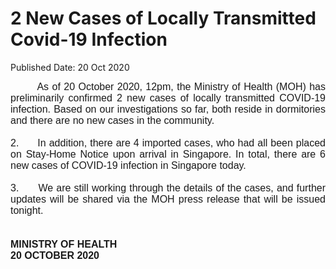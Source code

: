 <html>
    <meta http-equiv="Content-Type" content="text/html; charset=utf-8"/>
    <meta charset="utf-8"/>
    <title>2 New Cases of Locally Transmitted  Covid-19 Infection </title>
    <body><h1>2 New Cases of Locally Transmitted  Covid-19 Infection </h1>
    <p>Published Date: 20 Oct 2020</p> <p style="text-align: justify;"><span style="font-family: Arial;"><span style="font-size: 16px;">&nbsp; &nbsp; &nbsp; &nbsp; As of 20 October 2020, 12pm, the Ministry of Health (MOH) has preliminarily confirmed 2 new cases of locally transmitted COVID-19 infection. Based on our investigations so far, both reside in dormitories and there are no new cases in the community.&nbsp;&nbsp;<br><br>2.&nbsp; &nbsp; &nbsp; In addition, there are 4 imported cases, who had all been placed on Stay-Home Notice upon arrival in Singapore. In total, there are 6 new cases of COVID-19 infection in Singapore today.&nbsp;<br><br>3.&nbsp; &nbsp; &nbsp; We are still working through the details of the cases, and further updates will be shared via the MOH press release that will be issued tonight.&nbsp;<br><br><br><strong>MINISTRY OF HEALTH<br>20 OCTOBER 2020<br></strong></span></span></p><div style="text-align: justify;"><span style="font-family: Arial; font-size: 16px;"><br></span></div></body>
</html>